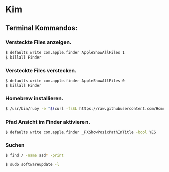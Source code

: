 # Kim

## Terminal Kommandos:

### Versteckte Files anzeigen.

```sh
$ defaults write com.apple.finder AppleShowAllFiles 1
$ killall Finder
```

### Versteckte Files verstecken.

```sh
$ defaults write com.apple.finder AppleShowAllFiles 0
$ killall Finder
```

### Homebrew installieren.

```sh
$ /usr/bin/ruby -e "$(curl -fsSL https://raw.githubusercontent.com/Homebrew/install/master/install)"
```

### Pfad Ansicht im Finder aktivieren.

```sh
$ defaults write com.apple.finder _FXShowPosixPathInTitle -bool YES
```

### Suchen
```sh
$ find / -name asd* -print
```

```sh
$ sudo softwareupdate -l
```
